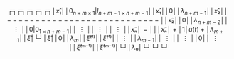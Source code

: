 $$┌                ┐   ┌                                 ┐┌                ┐   ┌     ┐        ┌                ┐
│     x̂₁        │   │ 0_{n+m×1} | I_{n+m-1×n+m-1}    ││     x̂₁        │   │  0  │        │   λ_{n+m-1}   │
│     x̂₂        │   │ ---------------------------    ││     x̂₂        │   │  0  │        │   λ_{n+m-2}   │
│     ⋮         │   │     0      | 0_{1×n+m-1}       ││     ⋮         │   │  ⋮  │        │      ⋮        │
│     x̂ₙ        │ = │                                 ││     x̂ₙ        │ + │  1  │ u(t) + │   λ_{m+1}     │
│     ξ̂         │   └                                 ┘│     ξ̂         │   │  0  │        │     λ_m       │
│     ξ̂⁽¹⁾      │                                     │     ξ̂⁽¹⁾      │   │  ⋮  │        │     λ_{m-1}   │
│     ⋮         │                                     │     ⋮         │   │  0  │        │      ⋮        │
│     ξ̂⁽ᵐ⁻¹⁾    │                                     │     ξ̂⁽ᵐ⁻¹⁾    │   └     ┘        │     λ₀        │
└                ┘                                     └                ┘                 └                ┘$$
